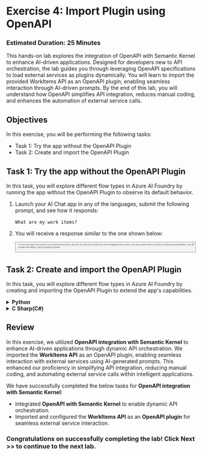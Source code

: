 # Exercise 4: Import Plugin using OpenAPI

### Estimated Duration: 25 Minutes

This hands-on lab explores the integration of OpenAPI with Semantic Kernel to enhance AI-driven applications. Designed for developers new to API orchestration, the lab guides you through leveraging OpenAPI specifications to load external services as plugins dynamically. You will learn to import the provided WorkItems API as an OpenAPI plugin, enabling seamless interaction through AI-driven prompts. By the end of this lab, you will understand how OpenAPI simplifies API integration, reduces manual coding, and enhances the automation of external service calls.

## Objectives
In this exercise, you will be performing the following tasks:
- Task 1: Try the app without the OpenAPI Plugin
- Task 2: Create and import the OpenAPI Plugin

## Task 1: Try the app without the OpenAPI Plugin

In this task, you will explore different flow types in Azure AI Foundry by running the app without the OpenAPI Plugin to observe its default behavior.

1. Launch your AI Chat app in any of the languages, submit the following prompt, and see how it responds:
    ```
    What are my work items?
    ```
1. You will receive a response similar to the one shown below:

    ![](./media/image_073.png)

## Task 2: Create and import the OpenAPI Plugin

In this task, you will explore different flow types in Azure AI Foundry by creating and importing the OpenAPI Plugin to extend the app's capabilities.

<details>
<summary><strong>Python</strong></summary>

1. Right click on `Python>src>workitems` in the left pane and select **Open in Integrated Terminal (1)**.

    ![](./media/image_074.png)
1. Use the following command to run the app:
    ```
    python api.py
    ```
    >**Note**:- Please don't close the `terminal`.
1. You can find the OpenAPI spec in the following path `http://127.0.0.1:8000/openapi.json`.

    ![](./media/image_075.png)
1. The Swagger page can be found at `http://127.0.0.1:8000/docs`.

    ![](./media/image_076.png)
1. Navigate to `Python>src` directory and open **chat.py (1)** file.

    ![](./media/image_030.png)
1. Add the following code in the `# Placeholder for OpenAPI plugin` section of the file.
    ```
    kernel.add_plugin_from_openapi(
        plugin_name="get_tasks",
        openapi_document_path="http://127.0.0.1:8000/openapi.json",
        execution_settings=OpenAPIFunctionExecutionParameters(
            enable_payload_namespacing=True,
        )
    )
    ```

    ![](./media/image_077.png)

     >**Note**: Please refer the screenshots to locate the code in proper position that helps you to avoid indentation error.

1. Refer to the code provided at the following URL. Please verify that your code matches the one below and correct any indentation errors if present

    - Open the provided link in your browser, press Ctrl + A to select all the content, then copy and paste it into Visual Studio Code

        ```
        https://raw.githubusercontent.com/CloudLabsAI-Azure/ai-developer/refs/heads/prod/CodeBase/python/lab-04.py
        ```
1. Save the file.
1. Right-click on `Python>src` **(1)** in the left pane and select **Open in Integrated Terminal (2)**.

    ![](./media/image_035.png)
1. Use the following command to run the app:
    ```
    streamlit run app.py
    ```
1. If the app does not open automatically in the browser, you can access it using the following **URL**:
    ```
    http://localhost:8501
    ```
1. Submit the following prompt and see how the AI responds:
    ```
    What are my work items?
    ```
1. You will receive a response similar to the one shown below:

    ![](./media/sk33.png)
</details>

<details>
<summary><strong>C Sharp(C#)</strong></summary>

1. Right-click on `Dotnet>src>Aspire>Aspire.AppHost` **(1)** in the left pane and select **Open in Integrated Terminal (2)**.

    ![](./media/image_040.png)
1. Use the following command to run the app:
    ```
    dotnet run
    ```
    >**Note**:- Please don't close the `terminal`.
1. You can find the OpenAPI spec in the following path `http://localhost:5115/swagger/v1/swagger.json`.

    ![](./media/image_079.png)
1. The swagger page can be found at `http://localhost:5115/swagger/index.html`.

    ![](./media/image_080.png)
1. Navigate to `Dotnet>src>BlazorAI>Components>Pages` directory and open **Chat.razor.cs (1)** file.

    ![](./media/image_038.png)
1. Add the following code in the `// Import Models` section of the file.
    ```
    using Microsoft.SemanticKernel.Plugins.OpenApi;
    ```

    ![](./media/image_081.png)
1. Add the following code in the `// Challenge 04 - Import OpenAPI Spec` (1) section of the file.
    ```
    await kernel.ImportPluginFromOpenApiAsync(
        pluginName: "todo",
        uri: new Uri("http://localhost:5115/swagger/v1/swagger.json"),
        executionParameters: new OpenApiFunctionExecutionParameters()
        {
            EnablePayloadNamespacing = true
        }
    );
    ```

    ![](./media/image_082.png)

     >**Note**: Please refer the screenshots to locate the code in proper position that helps you to avoid indentation error.

1. Refer to the code provided at the following URL. Please verify that your code matches the one below and correct any indentation errors if present

    - Open the provided link in your browser, press Ctrl + A to select all the content, then copy and paste it into Visual Studio Code

        ```
        https://raw.githubusercontent.com/CloudLabsAI-Azure/ai-developer/refs/heads/prod/CodeBase/c%23/lab-04.cs
        ```
1. Save the file.
1. Right click on `Dotnet>src>Aspire>Aspire.AppHost` **(1)** in the left pane and select **Open in Integrated Terminal (2)**.

    ![](./media/image_040.png)
1. Use the following command to run the app:
    ```
    dotnet run
    ```
1. Open a new tab in the browser and navigate to the link for **blazor-aichat**, i.e. **https://localhost:7118/**.
    >**Note**: If you receive security warnings in the browser, close the browser and follow the link again.
1. Submit the following prompt and see how the AI responds:
    ```
    What are my work items?
    ```
1. You will receive a response similar to the one shown below:

    ![](./media/image_083.png)

1. Once you receive the response, navigate back to the Visual studio code terminal and then press **Ctrl+C** to stop the build process.

</details>

## Review

In this exercise, we utilized **OpenAPI integration with Semantic Kernel** to enhance AI-driven applications through dynamic API orchestration. We imported the **WorkItems API** as an OpenAPI plugin, enabling seamless interaction with external services using AI-generated prompts. This enhanced our proficiency in simplifying API integration, reducing manual coding, and automating external service calls within intelligent applications.

We have successfully completed the below tasks for **OpenAPI integration with Semantic Kernel**:  

- Integrated **OpenAPI with Semantic Kernel** to enable dynamic API orchestration.  
- Imported and configured the **WorkItems API** as an **OpenAPI plugin** for seamless external service interaction.  

### Congratulations on successfully completing the lab! Click Next >> to continue to the next lab.
